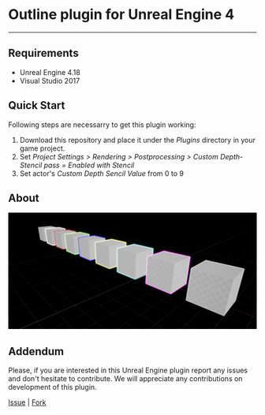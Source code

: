 # Outline plugin for Unreal Engine 4

---
## Requirements
- Unreal Engine 4.18
- Visual Studio 2017

## Quick Start
Following steps are necessarry to get this plugin working:
1. Download this repository and place it under the *Plugins* directory in your game project.
2. Set *Project Settings > Rendering > Postprocessing > Custom Depth-Stencil pass = Enabled with Stencil* 
3. Set actor's *Custom Depth Sencil Value* from 0 to 9

## About
![Showcase](https://raw.githubusercontent.com/4Unreal/GameOutline/master/Resources/Screenshot_01.png)

## Addendum
Please, if you are interested in this Unreal Engine plugin report any issues and don't hesitate to contribute.
We will appreciate any contributions on development of this plugin.

[Issue](https://github.com/4Unreal/GameOutline/issues) | [Fork](https://github.com/4Unreal/GameOutline)